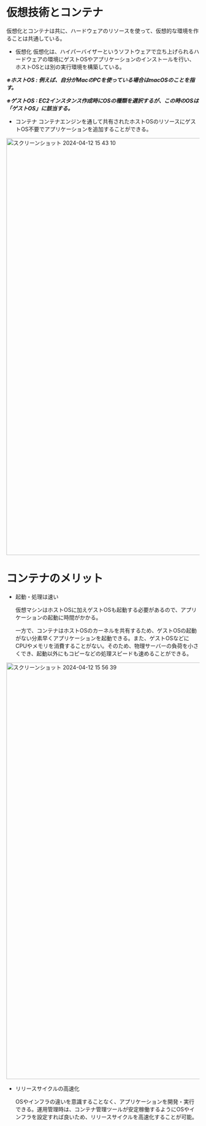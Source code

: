 # 仮想技術とコンテナ

仮想化とコンテナは共に、ハードウェアのリソースを使って、仮想的な環境を作ることは共通している。

- 仮想化
仮想化は、ハイパーバイザーというソフトウェアで立ち上げられるハードウェアの環境にゲストOSやアプリケーションのインストールを行い、ホストOSとは別の実行環境を構築している。

***※ホストOS : 例えば、自分がMacのPCを使っている場合はmacOSのことを指す。***

***※ゲストOS : EC2インスタンス作成時にOSの種類を選択するが、この時のOSは「ゲストOS」に該当する。***

- コンテナ
コンテナエンジンを通して共有されたホストOSのリソースにゲストOS不要でアプリケーションを追加することができる。



<img width="1086" alt="スクリーンショット 2024-04-12 15 43 10" src="https://github.com/Ryo-0912/Docker/assets/82032550/ce073426-00d4-43b4-9f08-cc9a46040623">


# コンテナのメリット

- 起動・処理は速い

  仮想マシンはホストOSに加えゲストOSも起動する必要があるので、アプリケーションの起動に時間がかかる。
  
  一方で、コンテナはホストOSのカーネルを共有するため、ゲストOSの起動がない分素早くアプリケーションを起動できる。また、ゲストOSなどにCPUやメモリを消費することがない。そのため、物理サーバーの負荷を小さくでき、起動以外にもコピーなどの処理スピードも速めることができる。


<img width="1085" alt="スクリーンショット 2024-04-12 15 56 39" src="https://github.com/Ryo-0912/Docker/assets/82032550/32014369-d18f-467f-9d2e-ace1162a2111">


- リリースサイクルの高速化
  
  OSやインフラの違いを意識することなく、アプリケーションを開発・実行できる。運用管理時は、コンテナ管理ツールが安定稼働するようにOSやインフラを設定すれば良いため、リリースサイクルを高速化することが可能。

